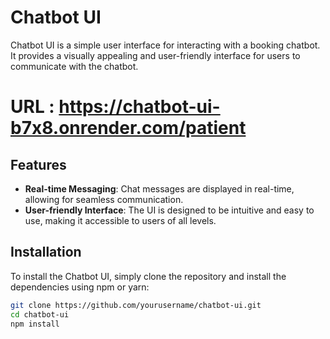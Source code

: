 # Chatbot UI

Chatbot UI is a simple user interface for interacting with a booking chatbot. It provides a visually appealing and user-friendly interface for users to communicate with the chatbot.

# URL : https://chatbot-ui-b7x8.onrender.com/patient


## Features

- **Real-time Messaging**: Chat messages are displayed in real-time, allowing for seamless communication.
- **User-friendly Interface**: The UI is designed to be intuitive and easy to use, making it accessible to users of all levels.

## Installation

To install the Chatbot UI, simply clone the repository and install the dependencies using npm or yarn:

```bash
git clone https://github.com/yourusername/chatbot-ui.git
cd chatbot-ui
npm install
